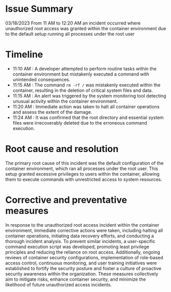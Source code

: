 # Issue Summary

03/18/2023 From 11 AM to 12:20 AM  an incident occurred where unauthorized root access was granted within the container environment due to the default setup running all processes under the root user

# Timeline

- 11:10 AM : A developer attempted to perform routine tasks within the container environment but mistakenly executed a command with unintended consequences.
- 11:15 AM : The command `rm -rf /` was mistakenly executed within the container, resulting in the deletion of critical system files and data.
- 11:15 AM : An alert was triggered by the system monitoring tool detecting unusual activity within the container environment.
- 11:20 AM : Immediate action was taken to halt all container operations and assess the extent of the damage.
- 11:24 AM : It was confirmed that the root directory and essential system files were irrecoverably deleted due to the erroneous command execution.

# Root cause and resolution

The primary root cause of this incident was the default configuration of the container environment, which ran all processes under the root user. This setup granted excessive privileges to users within the container, allowing them to execute commands with unrestricted access to system resources.

# Corrective and preventative measures

In response to the unauthorized root access incident within the container environment, immediate corrective actions were taken, including halting all container operations, initiating data recovery efforts, and conducting a thorough incident analysis. To prevent similar incidents, a user-specific command execution script was developed, promoting least privilege principles and reducing the reliance on root access. Additionally, ongoing reviews of container security configurations, implementation of role-based access control, continuous monitoring, and user training initiatives were established to fortify the security posture and foster a culture of proactive security awareness within the organization. These measures collectively aim to mitigate risks, enhance container security, and minimize the likelihood of future unauthorized access incidents.





